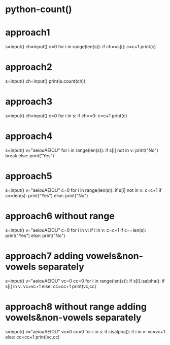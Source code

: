# python-count()
# approach1
s=input()
ch=input()
c=0
for i in range(len(s)):
  if ch==s[i]:
    c=c+1
print(c)

# approach2
s=input()
ch=input()
print(s.count(ch))

# approach3
s=input()
ch=input()
c=0
for i in s:
  if ch==0:
    c=c+1
print(c)

# approach4
s=input()
v="aeiouAEIOU"
for i in range(len(s)):
  if s[i] not in v:
    print("No")
    break
else:
    print("Yes")

# approach5
s=input()
v="aeiouAEIOU"
c=0
for i in range(len(s)):
  if s[i] not in v:
    c=c+1
if c==len(s):
  print("Yes")
else:
  print("No")

# approach6 without range
s=input()
v="aeiouAEIOU"
c=0
for i in v:
  if i in v:
    c=c+1
if c==len(s):
  print("Yes")
else:
  print("No")

# approach7 adding vowels&non-vowels separately
s=input()
v="aeiouAEIOU"
vc=0
cc=0
for i in range(len(s)):
  if s[i].isalpha():
    if s[i] in v:
      vc=vc+1
    else:
      cc=cc+1
print(vc,cc)

# approach8 without range adding vowels&non-vowels separately
s=input()
v="aeiouAEIOU"
vc=0
cc=0
for i in s:
  if i.isalpha():
    if i in v:
      vc=vc+1
    else:
      cc=cc+1
print(vc,cc)


